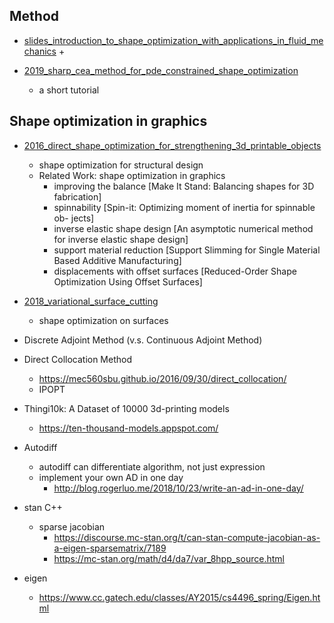 


## Method

+ [slides_introduction_to_shape_optimization_with_applications_in_fluid_mechanics](slides_introduction_to_shape_optimization_with_applications_in_fluid_mechanics.pdf)
    + 

+ [2019_sharp_cea_method_for_pde_constrained_shape_optimization](2019_sharp_cea_method_for_pde_constrained_shape_optimization.pdf)
    + a short tutorial

## Shape optimization in graphics


+ [2016_direct_shape_optimization_for_strengthening_3d_printable_objects](2016_direct_shape_optimization_for_strengthening_3d_printable_objects.pdf)
    + shape optimization for structural design
    + Related Work: shape optimization in graphics
        + improving the balance [Make It Stand: Balancing shapes for 3D fabrication]
        + spinnability [Spin-it: Optimizing moment of inertia for spinnable ob- jects]
        + inverse elastic shape design [An asymptotic numerical method for inverse elastic shape design]
        + support material reduction [Support Slimming for Single Material Based Additive Manufacturing]
        + displacements with offset surfaces [Reduced-Order Shape Optimization Using Offset Surfaces]


+ [2018_variational_surface_cutting](2018_variational_surface_cutting.pdf)
    + shape optimization on surfaces


+ Discrete Adjoint Method (v.s. Continuous Adjoint Method)

+ Direct Collocation Method
    + https://mec560sbu.github.io/2016/09/30/direct_collocation/
    + IPOPT

+ Thingi10k: A Dataset of 10000 3d-printing models
    + https://ten-thousand-models.appspot.com/

+ Autodiff
    + autodiff can differentiate algorithm, not just expression
    + implement your own AD in one day 
        + http://blog.rogerluo.me/2018/10/23/write-an-ad-in-one-day/

+ stan C++
    + sparse jacobian
        + https://discourse.mc-stan.org/t/can-stan-compute-jacobian-as-a-eigen-sparsematrix/7189
        + https://mc-stan.org/math/d4/da7/var_8hpp_source.html

+ eigen
    + https://www.cc.gatech.edu/classes/AY2015/cs4496_spring/Eigen.html